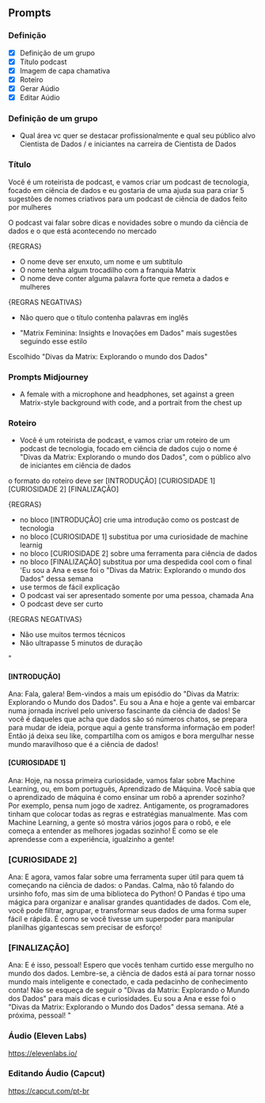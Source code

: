 ## Prompts

### Definição
- [x] Definição de um grupo
- [x] Título podcast
- [x] Imagem de capa chamativa
- [x] Roteiro
- [x] Gerar Aúdio
- [x] Editar Aúdio

### Definição de um grupo
- Qual área vc quer se destacar profissionalmente e qual seu público alvo
Cientista de Dados / e iniciantes na carreira de Cientista de Dados

### Título 
Você é um roteirista de podcast, e vamos criar um podcast de tecnologia, focado em ciência de dados e eu gostaria de uma ajuda sua para criar 5 sugestões de nomes criativos para um podcast de ciência de dados feito por mulheres

O podcast vai falar sobre dicas e novidades sobre o mundo da ciência de dados e o que está acontecendo no mercado

{REGRAS}

- O nome deve ser enxuto, um nome e um subtítulo
- O nome tenha algum trocadilho com a franquia Matrix
- O nome deve conter alguma palavra forte que remeta a dados e mulheres

{REGRAS NEGATIVAS}

- Não quero que o título contenha palavras em inglês

- "Matrix Feminina: Insights e Inovações em Dados" mais sugestões seguindo esse estilo

Escolhido
"Divas da Matrix: Explorando o mundo dos Dados"

### Prompts Midjourney
- A female with a microphone and headphones, set against a green Matrix-style background with code, and a portrait from the chest up 

### Roteiro
- Você é um roteirista de podcast, e vamos criar um roteiro de um podcast de tecnologia, focado em ciência de dados cujo o nome é "Divas da Matrix: Explorando o mundo dos Dados",  com o público alvo de iniciantes em ciência de dados 

o formato do roteiro deve ser
[INTRODUÇÃO]
[CURIOSIDADE 1]
[CURIOSIDADE 2]
[FINALIZAÇÃO]

{REGRAS}

- no bloco [INTRODUÇÃO] crie uma introdução como os postcast de tecnologia
- no bloco [CURIOSIDADE 1] substitua por uma curiosidade de machine learnig
- no bloco [CURIOSIDADE 2] sobre uma ferramenta para ciência de dados
- no bloco [FINALIZAÇÃO] substitua por uma despedida cool com o final 'Eu sou a Ana e esse foi o "Divas da Matrix: Explorando o mundo dos Dados" dessa semana
- use termos de fácil explicação
- O podcast vai ser apresentado somente por uma pessoa, chamada Ana
- O podcast deve ser curto

{REGRAS NEGATIVAS}

- Não use muitos termos técnicos
- Não ultrapasse 5 minutos de duração

"
#### [INTRODUÇÃO]

Ana: Fala, galera! Bem-vindos a mais um episódio do "Divas da Matrix: Explorando o Mundo dos Dados". Eu sou a Ana e hoje a gente vai embarcar numa jornada incrível pelo universo fascinante da ciência de dados! Se você é daqueles que acha que dados são só números chatos, se prepara para mudar de ideia, porque aqui a gente transforma informação em poder! Então já deixa seu like, compartilha com os amigos e bora mergulhar nesse mundo maravilhoso que é a ciência de dados!

#### [CURIOSIDADE 1]

Ana: Hoje, na nossa primeira curiosidade, vamos falar sobre Machine Learning, ou, em bom português, Aprendizado de Máquina. Você sabia que o aprendizado de máquina é como ensinar um robô a aprender sozinho? Por exemplo, pensa num jogo de xadrez. Antigamente, os programadores tinham que colocar todas as regras e estratégias manualmente. Mas com Machine Learning, a gente só mostra vários jogos para o robô, e ele começa a entender as melhores jogadas sozinho! É como se ele aprendesse com a experiência, igualzinho a gente!

### [CURIOSIDADE 2]

Ana: E agora, vamos falar sobre uma ferramenta super útil para quem tá começando na ciência de dados: o Pandas. Calma, não tô falando do ursinho fofo, mas sim de uma biblioteca do Python! O Pandas é tipo uma mágica para organizar e analisar grandes quantidades de dados. Com ele, você pode filtrar, agrupar, e transformar seus dados de uma forma super fácil e rápida. É como se você tivesse um superpoder para manipular planilhas gigantescas sem precisar de esforço! 

### [FINALIZAÇÃO]

Ana: E é isso, pessoal! Espero que vocês tenham curtido esse mergulho no mundo dos dados. Lembre-se, a ciência de dados está aí para tornar nosso mundo mais inteligente e conectado, e cada pedacinho de conhecimento conta! Não se esqueça de seguir o "Divas da Matrix: Explorando o Mundo dos Dados" para mais dicas e curiosidades. Eu sou a Ana e esse foi o "Divas da Matrix: Explorando o Mundo dos Dados" dessa semana. Até a próxima, pessoal!
"

### Áudio (Eleven Labs)
https://elevenlabs.io/

### Editando Áudio (Capcut)
https://capcut.com/pt-br
